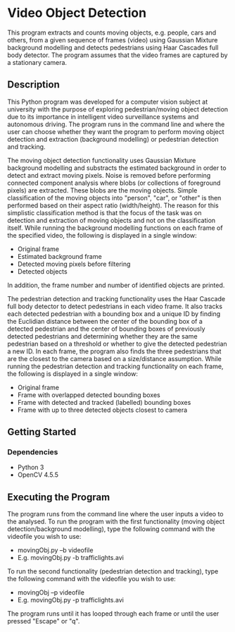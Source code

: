 # Video Object Detection
This program extracts and counts moving objects, e.g. people, cars and others, from a given sequence of frames (video) using Gaussian Mixture background modelling and detects pedestrians using Haar Cascades full body detector. The program assumes that the video frames are captured by a stationary camera.   

## Description

This Python program was developed for a computer vision subject at university with the purpose of exploring pedestrian/moving object detection due to its importance in intelligent video surveillance systems and autonomous driving. The program runs in the command line and where the user can choose whether they want the program to perform moving object detection and extraction (background modelling) or pedestrian detection and tracking. 

The moving object detection functionality uses Gaussian Mixture background modelling and substracts the estimated background in order to detect and extract moving pixels. Noise is removed before performing connected component analysis where blobs (or collections of foreground pixels) are extracted. These blobs are the moving objects. Simple classification of the moving objects into "person", "car", or "other" is then performed based on their aspect ratio (width/height). The reason for this simplistic classification method is that the focus of the task was on detection and extraction of moving objects and not on the classification itself. While running the background modelling functions on each frame of the specified video, the following is displayed in a single window:
- Original frame
- Estimated background frame
- Detected moving pixels before filtering
- Detected objects

In addition, the frame number and number of identified objects are printed. 

The pedestrian detection and tracking functionality uses the Haar Cascade full body detector to detect pedestrians in each video frame. It also tracks each detected pedestrian with a bounding box and a unique ID by finding the Euclidian distance between the center of the bounding box of a detected pedestrian and the center of bounding boxes of previously detected pedestrians and determining whether they are the same pedestrian based on a threshold or whether to give the detected pedestrian a new ID. In each frame, the program also finds the three pedestrians that are the closest to the camera based on a size/distance assumption. While running the pedestrian detection and tracking functionality on each frame, the following is displayed in a single window:
- Original frame
- Frame with overlapped detected bounding boxes
- Frame with detected and tracked (labelled) bounding boxes
- Frame with up to three detected objects closest to camera

## Getting Started

### Dependencies
- Python 3
- OpenCV 4.5.5

## Executing the Program

The program runs from the command line where the user inputs a video to the analysed. To run the program with the first functionality (moving object detection/background modelling), type the following command with the videofile you wish to use:
- movingObj.py –b videofile
- E.g. movingObj.py -b trafficlights.avi

To run the second functionality (pedestrian detection and tracking), type the following command with the videofile you wish to use:
- movingObj –p videofile
- E.g. movingObj.py -p trafficlights.avi

The program runs until it has looped through each frame or until the user pressed "Escape" or "q".
